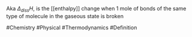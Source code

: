 Aka $\Delta_{diss}H$, is the [[enthalpy]] change when 1 mole of bonds of the same type of molecule in the gaseous state is broken

#Chemistry #Physical #Thermodynamics #Definition